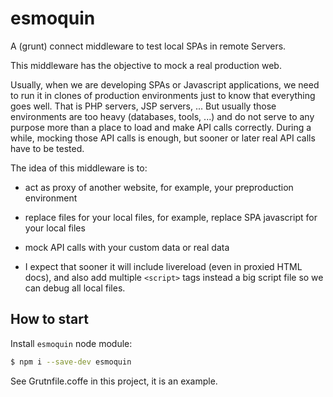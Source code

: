 # esmoquin
A (grunt) connect middleware to test local SPAs in remote Servers.

This middleware has the objective to mock a real production web.

Usually, when we are developing SPAs or Javascript applications, we need to run it in clones of production environments just to know that everything goes well. That is PHP servers, JSP servers, ... But usually those environments are too heavy (databases, tools, ...) and do not serve to any purpose more than a place to load and make API calls correctly. During a while, mocking those API calls is enough, but sooner or later real API calls have to be tested.

The idea of this middleware is to:

- act as proxy of another website, for example, your preproduction environment
 
- replace files for your local files, for example, replace SPA javascript for your local files

- mock API calls with your custom data or real data

- I expect that sooner it will include livereload (even in proxied HTML docs), and also add multiple `<script>` tags instead a big script file so we can debug all local files.


How to start
------------

Install `esmoquin` node module:

```bash
$ npm i --save-dev esmoquin
```


See Grutnfile.coffe in this project, it is an example.
